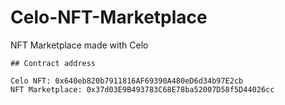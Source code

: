 # Celo-NFT-Marketplace
NFT Marketplace made with Celo









    ## Contract address

    Celo NFT: 0x640eb820b7911816AF69390A480eD6d34b97E2cb
    NFT Marketplace: 0x37d03E9B493783C68E78ba52007D58f5D44026cc